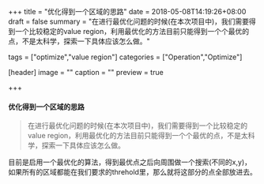 +++
title = "优化得到一个区域的思路"
date = 2018-05-08T14:19:26+08:00
draft = false
summary = "在进行最优化问题的时候(在本次项目中)，我们需要得到一个比较稳定的value region，利用最优化的方法目前只能得到一个个最优的点，不是太科学，探索一下具体应该怎么做。"

tags = ["optimize","value region"]
categories = ["Operation","Optimize"]

[header]
image = ""
caption = ""
preview = true

+++

#### 优化得到一个区域的思路

>在进行最优化问题的时候(在本次项目中)，我们需要得到一个比较稳定的value region，利用最优化的方法目前只能得到一个个最优的点，不是太科学，探索一下具体应该怎么做。

目前是启用一个最优化的算法，得到最优点之后向周围做一个搜索(不同的x,y)，如果所有的区域都能在我们要求的threhold里，那么就将这部分的点全部放进去。
